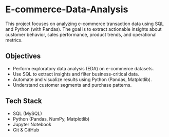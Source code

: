 # E-commerce-Data-Analysis

This project focuses on analyzing e-commerce transaction data using SQL and Python (with Pandas). The goal is to extract actionable insights about customer behavior, sales performance, product trends, and operational metrics.

##  Objectives

- Perform exploratory data analysis (EDA) on e-commerce datasets.
- Use SQL to extract insights and filter business-critical data.
- Automate and visualize results using Python (Pandas, Matplotlib).
- Understand customer segments and purchase patterns.

##  Tech Stack

- SQL (MySQL)
- Python (Pandas, NumPy, Matplotlib)
- Jupyter Notebook
- Git & GitHub



